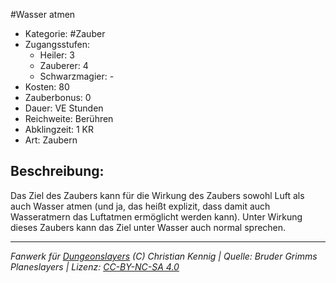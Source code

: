 #Wasser atmen  
- Kategorie: #Zauber  
- Zugangsstufen:  
  - Heiler: 3  
  - Zauberer: 4  
  - Schwarzmagier: -  
- Kosten: 80  
- Zauberbonus: 0  
- Dauer: VE Stunden  
- Reichweite: Berühren  
- Abklingzeit: 1 KR  
- Art: Zaubern     

## Beschreibung:
Das Ziel des Zaubers kann für die Wirkung des Zaubers sowohl Luft als auch Wasser atmen (und ja, das heißt explizit, dass damit auch Wasseratmern das Luftatmen ermöglicht werden kann). Unter Wirkung dieses Zaubers kann das Ziel unter Wasser auch normal sprechen.


___
*Fanwerk für [Dungeonslayers](https://www.dungeonslayers.net/) (C) Christian Kennig | Quelle: Bruder Grimms Planeslayers | Lizenz: [CC-BY-NC-SA 4.0](https://creativecommons.org/licenses/by-nc-sa/4.0/deed.de)*